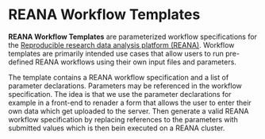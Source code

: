 REANA Workflow Templates
========================

**REANA Workflow Templates** are parameterized workflow specifications for the [Reproducible research data analysis platform (REANA)](http://reanahub.io/). Workflow templates are primarily intended use cases that allow users to run pre-defined REANA workflows using their own input files and parameters.

The template contains a REANA workflow specification and a list of parameter declarations. Parameters may be referenced in the workflow specification. The idea is that we use the parameter declarations for example in a front-end to renader a form that allows the user to enter their own data which get uploaded to the server. Then generate a valid REANA workflow specification by replacing references to the parameters with submitted values which is then bein executed on a REANA cluster.
